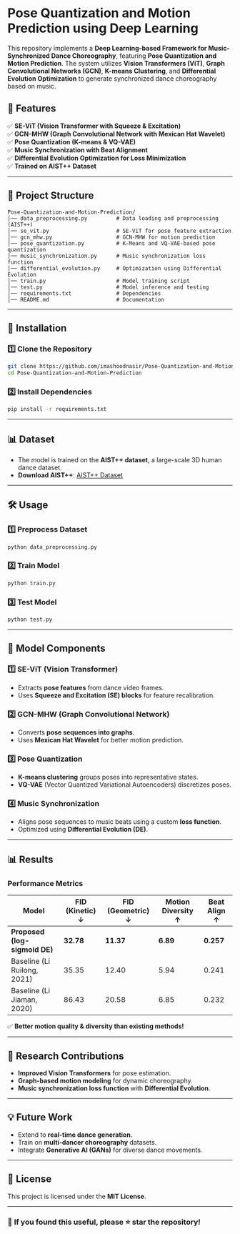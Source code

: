 # Pose Quantization and Motion Prediction using Deep Learning

This repository implements a **Deep Learning-based Framework for Music-Synchronized Dance Choreography**, featuring **Pose Quantization and Motion Prediction**. The system utilizes **Vision Transformers (ViT)**, **Graph Convolutional Networks (GCN)**, **K-means Clustering**, and **Differential Evolution Optimization** to generate synchronized dance choreography based on music.
  
## **📌 Features**
✅ **SE-ViT (Vision Transformer with Squeeze & Excitation)**  
✅ **GCN-MHW (Graph Convolutional Network with Mexican Hat Wavelet)**  
✅ **Pose Quantization (K-means & VQ-VAE)**  
✅ **Music Synchronization with Beat Alignment**  
✅ **Differential Evolution Optimization for Loss Minimization**  
✅ **Trained on AIST++ Dataset**  

---

## **📂 Project Structure**
```
Pose-Quantization-and-Motion-Prediction/
│── data_preprocessing.py         # Data loading and preprocessing (AIST++)
│── se_vit.py                     # SE-ViT for pose feature extraction
│── gcn_mhw.py                    # GCN-MHW for motion prediction
│── pose_quantization.py          # K-Means and VQ-VAE-based pose quantization
│── music_synchronization.py      # Music synchronization loss function
│── differential_evolution.py     # Optimization using Differential Evolution
│── train.py                      # Model training script
│── test.py                       # Model inference and testing
│── requirements.txt              # Dependencies
│── README.md                     # Documentation
```

---

## **🚀 Installation**
### **1️⃣ Clone the Repository**
```bash
git clone https://github.com/imashoodnasir/Pose-Quantization-and-Motion-Prediction.git
cd Pose-Quantization-and-Motion-Prediction
```

### **2️⃣ Install Dependencies**
```bash
pip install -r requirements.txt
```

---

## **📊 Dataset**
- The model is trained on the **AIST++ dataset**, a large-scale 3D human dance dataset.
- **Download AIST++**: [AIST++ Dataset](https://google.github.io/aistplusplus_dataset/)

---

## **🛠 Usage**
### **1️⃣ Preprocess Dataset**
```bash
python data_preprocessing.py
```

### **2️⃣ Train Model**
```bash
python train.py
```

### **3️⃣ Test Model**
```bash
python test.py
```

---

## **📝 Model Components**
### **1️⃣ SE-ViT (Vision Transformer)**
- Extracts **pose features** from dance video frames.
- Uses **Squeeze and Excitation (SE) blocks** for feature recalibration.

### **2️⃣ GCN-MHW (Graph Convolutional Network)**
- Converts **pose sequences into graphs**.
- Uses **Mexican Hat Wavelet** for better motion prediction.

### **3️⃣ Pose Quantization**
- **K-means clustering** groups poses into representative states.
- **VQ-VAE** (Vector Quantized Variational Autoencoders) discretizes poses.

### **4️⃣ Music Synchronization**
- Aligns pose sequences to music beats using a custom **loss function**.
- Optimized using **Differential Evolution (DE)**.

---

## **📊 Results**
### **Performance Metrics**
| Model | FID (Kinetic) ↓ | FID (Geometric) ↓ | Motion Diversity ↑ | Beat Align ↑ |
|------|-------------|-------------|----------------|-----------|
| **Proposed (log-sigmoid DE)** | **32.78** | **11.37** | **6.89** | **0.257** |
| Baseline (Li Ruilong, 2021) | 35.35 | 12.40 | 5.94 | 0.241 |
| Baseline (Li Jiaman, 2020) | 86.43 | 20.58 | 6.85 | 0.232 |

✅ **Better motion quality & diversity than existing methods!**

---

## **🔬 Research Contributions**
- **Improved Vision Transformers** for pose estimation.
- **Graph-based motion modeling** for dynamic choreography.
- **Music synchronization loss function** with **Differential Evolution**.

---

## **💡 Future Work**
- Extend to **real-time dance generation**.
- Train on **multi-dancer choreography** datasets.
- Integrate **Generative AI (GANs)** for diverse dance movements.

---

## **📜 License**
This project is licensed under the **MIT License**.

---

### 🌟 **If you found this useful, please ⭐ star the repository!**

